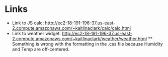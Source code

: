 # Links #

* Link to JS calc: http://ec2-18-191-196-37.us-east-2.compute.amazonaws.com/~kaitlinaclark/calc/calc.html 
* Link to weather widget: http://ec2-18-191-196-37.us-east-2.compute.amazonaws.com/~kaitlinaclark/weather/weather.html
** Something is wrong with the formatting in the .css file because Humidity and Temp are off-centered. 
